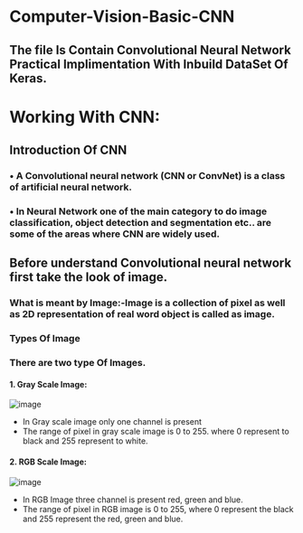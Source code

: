 # Computer-Vision-Basic-CNN
## The file Is Contain Convolutional Neural Network Practical Implimentation With Inbuild DataSet Of Keras.

# Working With CNN:
## Introduction Of CNN
### •	A Convolutional neural network (CNN or ConvNet) is a class of artificial neural network.
### •	In Neural Network one of the main category to do image classification, object detection and segmentation etc.. are some of the areas where  CNN are widely used.

## Before understand Convolutional neural network first take the look of image.
### What is meant by Image:-Image is a collection of pixel as well as 2D representation of real word object is called as image.

### Types Of Image

### There are two type Of Images.
#### 1.	Gray Scale Image: 

![image](https://user-images.githubusercontent.com/101791322/187868729-2c2dfd64-c078-43c3-b9f9-51b733f8590b.png)


*	In Gray scale image only one channel is present
* The range of pixel in gray scale image is 0 to 255. where 0 represent to black and 255 represent to white.

#### 2.	RGB Scale Image:

![image](https://user-images.githubusercontent.com/101791322/187868219-3eedb3db-944f-4726-93f7-bf555db5a98f.png)

 
* In RGB Image three channel is present red, green and blue.
* The range of pixel in RGB image is 0 to 255, where 0 represent the black and 255 represent the red, green and blue.


